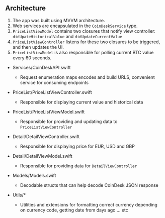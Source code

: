 ## Architecture
1. The app was built using MVVM architecture.
2. Web services are encapsulated in the `CoinDeskService` type.
3. `PriceListViewModel` contains two closures that notify view controller: `didUpateHistoricalValue` and `didUpdateCurrentValue`
4. `PriceListViewController` listens for these two closures to be triggered, and then updates the UI.
5. `PriceListViewModel` is also responsible for polling current BTC value every 60 seconds.


* Services/CoinDeskAPI.swift
    * Request enumeration maps encodes and build URLS, convenient service for consuming endpoints

* PriceList/PriceListViewController.swift
    * Responsible for displaying current value and historical data 

* PriceList/PriceListViewModel.swift
    * Responsible for providing and updating data to `PriceListViewController`

* Detail/DetailViewController.swift
    * Responsible for displaying price for EUR, USD and GBP

* Detail/DetailViewModel.swift
    * Responsible for providing data for `DetailViewController`

* Models/Models.swift
    * Decodable structs that can help decode CoinDesk JSON response

* Utils/*
    * Utilities and extensions for formatting correct currency depending on currency code, getting date from days ago ... etc 